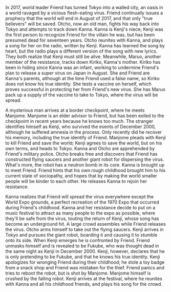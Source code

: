 In 2017, world leader Friend has turned Tokyo into a walled city, an oasis in a world ravaged by a vicious flesh-eating virus. Friend continually issues a prophecy that the world will end in August of 2017, and that only "true believers" will be saved. Otcho, now an old man, fights his way back into Tokyo and attempts to track down Kanna. Kanna is Kenji's niece; Kenji was the first person to recognize Friend for the villain he was, but has been presumed dead for seventeen years. Otcho reunites with Kanna, and plays a song for her on the radio, written by Kenji. Kanna has learned the song by heart, but the radio plays a different version of the song with new lyrics. They both realize that Kenji must still be alive. Meanwhile, Maruo, another member of the resistance, tracks down Kiriko, Kanna's mother. Kiriko has been in hiding since Kanna was an infant, working to undermine Friend's plan to release a super virus on Japan in August. She and Friend are Kanna's parents, although at the time Friend used a false name, so Kiriko does not know his true identity. She tests a vaccine on herself, which proves successful in protecting her from Friend's new virus. She has Maruo pack up a supply of the vaccine to take to Tokyo, where the virus will be spread.

A mysterious man arrives at a border checkpoint, where he meets Manjome. Manjome is an elder advisor to Friend, but has been exiled to the checkpoint in recent years because he knows too much. The stranger identifies himself as Kenji, who survived the events of December 2000, although he suffered amnesia in the process. Only recently did he recover his memory, including the true identify of Friend. Manjome pleads with Kenji to kill Friend and save the world; Kenji agrees to save the world, but on his own terms, and heads to Tokyo. Kanna and Otcho are apprehended by Friend's military police. Otcho breaks free and discovers that Friend has constructed flying saucers and another giant robot for dispersing the virus. What's more, the robot has a neutron bomb in its core. Kanna is brought up to meet Friend. Friend hints that his own rough childhood brought him to his current state of sociopathy, and hopes that by making the world smaller people will be kinder to each other. He releases Kanna to rejoin her resistance.

Kanna realizes that Friend will spread the virus everywhere except the World Expo grounds, a perfect recreation of the 1970 Expo that occurred during Friend's childhood. Kanna and her resistance decide to put on a music festival to attract as many people to the expo as possible, where they'll be safe from the virus, touting the return of Kenji, whose song has become an underground hit. A large crowd assembles while Friend releases the virus. Otcho arms himself to take out the flying saucers. Kenji arrives in Tokyo and pursues the giant robot, boarding it and causing it to stumble onto its side. When Kenji emerges he is confronted by Friend. Friend unmasks himself and is revealed to be Fukube, who was thought dead in the same night as Kenji in December 2000. Kenji, however, declares that he is only pretending to be Fukube, and that he knows his true identity. Kenji apologizes for wronging Friend during their childhood; he stole a toy badge from a snack shop and Friend was mistaken for the thief. Friend panics and tries to reboot the robot, but is shot by Manjome. Manjome himself is crushed by the falling robot. Kenji arrives at the festival, where he reunites with Kanna and all his childhood friends, and plays his song for the crowd.